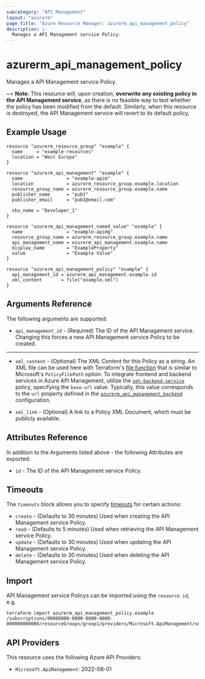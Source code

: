```yaml
---
subcategory: "API Management"
layout: "azurerm"
page_title: "Azure Resource Manager: azurerm_api_management_policy"
description: |-
  Manages a API Management service Policy.
---
```


# azurerm_api_management_policy

Manages a API Management service Policy.

~> **Note:** This resource will, upon creation, **overwrite any existing policy in the API Management service**, as there is no feasible way to test whether the policy has been modified from the default. Similarly, when this resource is destroyed, the API Management service will revert to its default policy.

## Example Usage

```hcl
resource "azurerm_resource_group" "example" {
  name     = "example-resources"
  location = "West Europe"
}

resource "azurerm_api_management" "example" {
  name                = "example-apim"
  location            = azurerm_resource_group.example.location
  resource_group_name = azurerm_resource_group.example.name
  publisher_name      = "pub1"
  publisher_email     = "pub1@email.com"

  sku_name = "Developer_1"
}

resource "azurerm_api_management_named_value" "example" {
  name                = "example-apimg"
  resource_group_name = azurerm_resource_group.example.name
  api_management_name = azurerm_api_management.example.name
  display_name        = "ExampleProperty"
  value               = "Example Value"
}

resource "azurerm_api_management_policy" "example" {
  api_management_id = azurerm_api_management.example.id
  xml_content       = file("example.xml")
}
```

## Arguments Reference

The following arguments are supported:

* `api_management_id` - (Required) The ID of the API Management service. Changing this forces a new API Management service Policy to be created.

---

* `xml_content` - (Optional) The XML Content for this Policy as a string. An XML file can be used here with Terraform's [file function](https://www.terraform.io/docs/configuration/functions/file.html) that is similar to Microsoft's `PolicyFilePath` option. To integrate frontend and backend services in Azure API Management, utilize the [`set-backend-service`](https://learn.microsoft.com/azure/api-management/set-backend-service-policy) policy, specifying the `base-url` value. Typically, this value corresponds to the `url` property defined in the [`azurerm_api_management_backend`](https://registry.terraform.io/providers/hashicorp/azurerm/latest/docs/resources/api_management_backend) configuration.

* `xml_link` - (Optional) A link to a Policy XML Document, which must be publicly available.

## Attributes Reference

In addition to the Arguments listed above - the following Attributes are exported:

* `id` - The ID of the API Management service Policy.

## Timeouts

The `timeouts` block allows you to specify [timeouts](https://www.terraform.io/language/resources/syntax#operation-timeouts) for certain actions:

* `create` - (Defaults to 30 minutes) Used when creating the API Management service Policy.
* `read` - (Defaults to 5 minutes) Used when retrieving the API Management service Policy.
* `update` - (Defaults to 30 minutes) Used when updating the API Management service Policy.
* `delete` - (Defaults to 30 minutes) Used when deleting the API Management service Policy.

## Import

API Management service Policys can be imported using the `resource id`, e.g.

```shell
terraform import azurerm_api_management_policy.example /subscriptions/00000000-0000-0000-0000-000000000000/resourceGroups/group1/providers/Microsoft.ApiManagement/service/service1
```

## API Providers
<!-- This section is generated, changes will be overwritten -->
This resource uses the following Azure API Providers:

* `Microsoft.ApiManagement`: 2022-08-01
